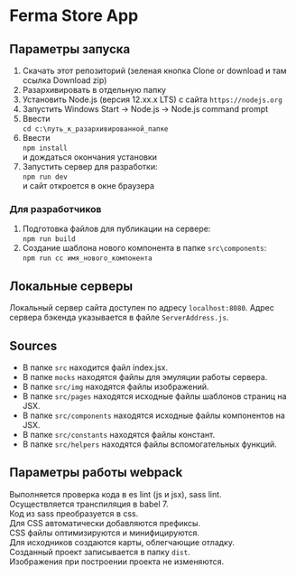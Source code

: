 # Ferma Store App

## Параметры запуска

1. Скачать этот репозиторий (зеленая кнопка Clone or download и там ссылка Download zip)
1. Разархивировать в отдельную папку
1. Установить Node.js (версия 12.xx.x LTS) с сайта `https://nodejs.org`
1. Запустить Windows Start -> Node.js -> Node.js command prompt
1. Ввести  
   `cd c:\путь_к_разархивированной_папке`
1. Ввести  
   `npm install`  
   и дождаться окончания установки
1. Запустить сервер для разработки:  
   `npm run dev`  
   и сайт откроется в окне браузера

### Для разработчиков

1. Подготовка файлов для публикации на сервере:  
   `npm run build`
1. Создание шаблона нового компонента в папке `src\components`:  
   `npm run cc имя_нового_компонента`

## Локальные серверы

Локальный сервер сайта доступен по адресу `localhost:8080`.
Адрес сервера бэкенда указывается в файле `ServerAddress.js`.

## Sources

- В папке `src` находится файл index.jsx.
- В папке `mocks` находятся файлы для эмуляции работы сервера.
- В папке `src/img` находятся файлы изображений.
- В папке `src/pages` находятся исходные файлы шаблонов страниц на JSX.
- В папке `src/components` находятся исходные файлы компонентов на JSX.
- В папке `src/constants` находятся файлы констант.
- В папке `src/helpers` находятся файлы вспомогательных функций.

## Параметры работы webpack

Выполняется проверка кода в es lint (js и jsx), sass lint.  
Осуществляется транспиляция в babel 7.  
Код из sass преобразуется в css.  
Для CSS автоматически добавляются префиксы.  
CSS файлы оптимизируются и минифицируются.  
Для исходников создаются карты, облегчающие отладку.  
Созданный проект записывается в папку `dist`.  
Изображения при построении проекта не изменяются.
